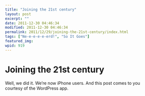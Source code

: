 ```yaml
---
title: "Joining the 21st century"
layout: post
excerpt: ""
date: 2011-12-30 04:46:34
modified: 2011-12-30 04:46:34
permalink: 2011/12/29/joining-the-21st-century/index.html
tags: ["Ne-e-e-e-e-erd!", "So It Goes"]
featured_img: 
wpid: 919
---
```


# Joining the 21st century

Well, we did it. We’re now iPhone users. And this post comes to you courtesy of the WordPress app.
